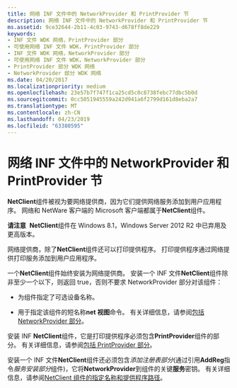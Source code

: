 ```yaml
---
title: 网络 INF 文件中的 NetworkProvider 和 PrintProvider 节
description: 网络 INF 文件中的 NetworkProvider 和 PrintProvider 节
ms.assetid: 9ce32644-2b11-4c03-9743-d678ff8de229
keywords:
- INF 文件 WDK 网络，PrintProvider 部分
- 可使用网络 INF 文件 WDK，PrintProvider 部分
- INF 文件 WDK 网络，NetworkProvider 部分
- 可使用网络 INF 文件 WDK，NetworkProvider 部分
- PrintProvider 部分 WDK 网络
- NetworkProvider 部分 WDK 网络
ms.date: 04/20/2017
ms.localizationpriority: medium
ms.openlocfilehash: 23e57b7f747f1ca25cd5c0c8738febc77dbc5b0d
ms.sourcegitcommit: 0cc5051945559a242d941a6f2799d161d8eba2a7
ms.translationtype: MT
ms.contentlocale: zh-CN
ms.lasthandoff: 04/23/2019
ms.locfileid: "63380595"
---
```

# <a name="networkprovider-and-printprovider-sections-in-a-network-inf-file"></a>网络 INF 文件中的 NetworkProvider 和 PrintProvider 节





**NetClient**组件被视为要网络提供商，因为它们提供网络服务添加到用户应用程序。 网络和 NetWare 客户端的 Microsoft 客户端都属于**NetClient**组件。

**请注意**  **NetClient**组件在 Windows 8.1，Windows Server 2012 R2 中已弃用及更高版本。

 

网络提供商，除了**NetClient**组件还可以打印提供程序。 打印提供程序通过网络提供打印服务添加到用户应用程序。

一个**NetClient**组件始终安装为网络提供商。 安装一个 INF 文件**NetClient**组件除非至少一个以下，则返回 true，否则不要求 NetworkProvider 部分对该组件：

-   为组件指定了可选设备名称。

-   用于指定该组件的短名称**net 视图**命令。 有关详细信息，请参阅[包括 NetworkProvider 部分](including-a-networkprovider-section.md)。

安装 INF **NetClient**组件，它是打印提供程序必须包含**PrintProvider**组件的部分。 有关详细信息，请参阅[包括 PrintProvider 部分](including-a-printprovider-section.md)。

安装一个 INF 文件**NetClient**组件还必须包含*添加注册表部分*(通过引用**AddReg**指令*服务安装部分*组件)，它将**NetworkProvider**到组件的关键**服务**密钥。 有关详细信息，请参阅[NetClient 组件的指定名称和提供程序路径](specifying-the-name-and-provider-path-for-a-netclient-component.md)。

 

 





